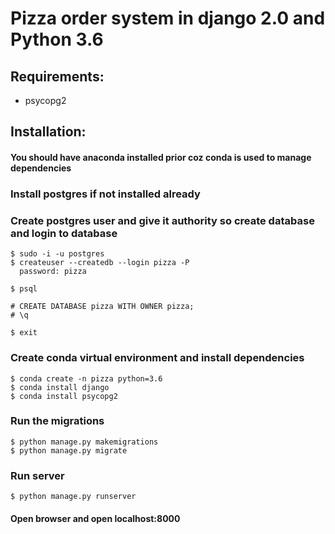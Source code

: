# Pizza order system in django 2.0 and Python 3.6

## Requirements:
- psycopg2

## Installation:
#### You should have anaconda installed prior coz conda is used to manage dependencies

### Install postgres if not installed already

### Create postgres user and give it authority so create database and login to database

```
$ sudo -i -u postgres
$ createuser --createdb --login pizza -P
  password: pizza

$ psql

# CREATE DATABASE pizza WITH OWNER pizza;
# \q

$ exit
```
### Create conda virtual environment and install dependencies

```
$ conda create -n pizza python=3.6
$ conda install django
$ conda install psycopg2
```

### Run the migrations

```
$ python manage.py makemigrations
$ python manage.py migrate
```

### Run server

```
$ python manage.py runserver
```

#### Open browser and open localhost:8000